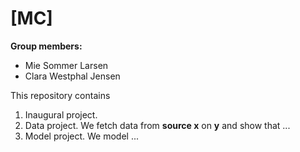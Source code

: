 # \[MC\]

**Group members:**
- Mie Sommer Larsen
- Clara Westphal Jensen

This repository contains  
1. Inaugural project. 
2. Data project. We fetch data from **source x** on **y** and show that ...
3. Model project. We model ...
